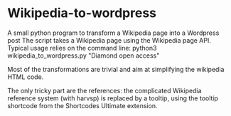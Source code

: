# Wikipedia-to-wordpress
A small python program to transform a Wikipedia page into a Wordpress post
The script takes a Wikipedia page using the Wikipedia page API. Typical usage relies on the command line:
  python3 wikipedia_to_wordpress.py "Diamond open access"

Most of the transformations are trivial and aim at simplifying the wikipedia HTML code.

The only tricky part are the references: the complicated Wikipedia reference system (with harvsp) is replaced by a tooltip, using the tooltip shortcode from the Shortcodes Ultimate extension.
